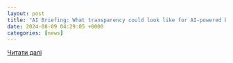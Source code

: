 ```yaml
---
layout: post
title: "AI Briefing: What transparency could look like for AI-powered brand safety tech - Digiday"
date: 2024-08-09 04:29:05 +0000
categories: [news]
---
```


[Читати далі](https://digiday.com/media-buying/ai-briefing-what-transparency-could-look-like-for-ai-powered-brand-safety-tech/)
